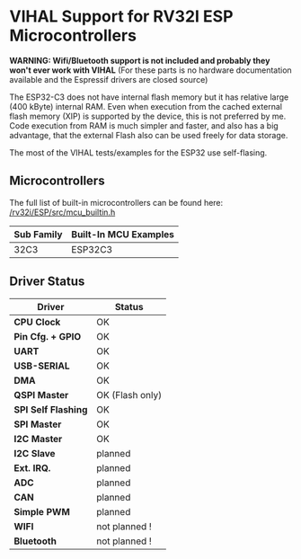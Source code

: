 # VIHAL Support for RV32I ESP Microcontrollers

__WARNING: Wifi/Bluetooth support is not included and probably they won't ever work with VIHAL__ (For these parts is no hardware documentation available and the Espressif drivers are closed source)

The ESP32-C3 does not have internal flash memory but it has relative large (400 kByte) internal RAM. Even when execution from the cached external flash memory (XIP) is supported by the device, this is not preferred by me. Code execution from RAM is much simpler and faster, and also has a big advantage, that the external Flash also can be used freely for data storage.

The most of the VIHAL tests/examples for the ESP32 use self-flasing.

## Microcontrollers

The full list of built-in microcontrollers can be found here:
[/rv32i/ESP/src/mcu_builtin.h](/rv32i/ESP/src/mcu_builtin.h)

Sub Family | Built-In MCU Examples
-----------|--------------
32C3 | ESP32C3

## Driver Status

  Driver              | Status  |
----------------------|---------|
__CPU Clock__         | OK      |
__Pin Cfg. + GPIO__   | OK      |
__UART__              | OK      |
__USB-SERIAL__        | OK      |
__DMA__               | OK |
__QSPI Master__       | OK (Flash only) |
__SPI Self Flashing__ | OK |
__SPI Master__        | OK |
__I2C Master__        | OK |
__I2C Slave__         | planned |
__Ext. IRQ.__         | planned |
__ADC__               | planned |
__CAN__               | planned |
__Simple PWM__        | planned |
__WIFI__              | not planned ! |
__Bluetooth__         | not planned ! |


